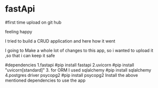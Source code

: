 # fastApi
#first time upload on git hub

feeling happy 

I tried to build a CRUD application and here how it went 

I going to Make a whole lot of changes to this app, so i wanted to upload it ,so  that i can keep it safe

#dependencies
1.fastapi  #pip install fastapi 
2.uvicorn  #pip install "uvicorn[standard]"
3. for ORM I used sqlalchemy #pip install  sqlalchemy
4.postgres driver psycopg2 #pip install psycopg2
Install the above mentioned dependencies to use the app 
